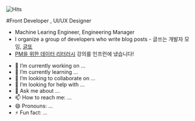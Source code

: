 <img src="https://camo.githubusercontent.com/1b0ab619bdc28065507e97cac0d8c626c04ec01dbcf9311fad1537ef4ea7ae8b/68747470733a2f2f686974732e736565796f756661726d2e636f6d2f6170692f636f756e742f696e63722f62616467652e7376673f75726c3d68747470732533412532462532466769746875622e636f6d2532467a7a737a61" alt="Hits" data-canonical-src="https://hits.seeyoufarm.com/api/count/incr/badge.svg?url=https%3A%2F%2Fgithub.com%2Fzzsza" style="max-width: 100%;">

#Front Developer , UI/UX Designer 

<ul dir="auto">
<li>Machine Learing Engineer, Engineering Manager</li>
<li>I organize a group of developers who write blog posts - 글쓰는 개발자 모임, <a href="https://bit.ly/geultto" rel="nofollow">글또</a></li>
<li><a href="https://inf.run/MXw2" rel="nofollow">PM을 위한 데이터 리터러시</a> 강의를 인프런에 냈습니다!</li>
</ul>

- 🔭 I’m currently working on ...
- 🌱 I’m currently learning ...
- 👯 I’m looking to collaborate on ...
- 🤔 I’m looking for help with ...
- 💬 Ask me about ...
- 📫 How to reach me: ...
- 😄 Pronouns: ...
- ⚡ Fun fact: ...

